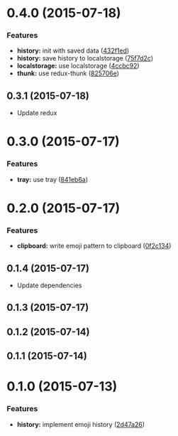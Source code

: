 <a name="0.4.0"></a>
# 0.4.0 (2015-07-18)


### Features

* **history:** init with saved data ([432f1ed](https://github.com/lyrictenor/nwjs-emoji-app/commit/432f1ed))
* **history:** save history to localstorage ([75f7d2c](https://github.com/lyrictenor/nwjs-emoji-app/commit/75f7d2c))
* **localstorage:** use localstorage ([4ccbc92](https://github.com/lyrictenor/nwjs-emoji-app/commit/4ccbc92))
* **thunk:** use redux-thunk ([825706e](https://github.com/lyrictenor/nwjs-emoji-app/commit/825706e))



<a name="0.3.1"></a>
## 0.3.1 (2015-07-18)

* Update redux


<a name="0.3.0"></a>
# 0.3.0 (2015-07-17)


### Features

* **tray:** use tray ([841eb6a](https://github.com/lyrictenor/nwjs-emoji-app/commit/841eb6a))



<a name="0.2.0"></a>
# 0.2.0 (2015-07-17)


### Features

* **clipboard:** write emoji pattern to clipboard ([0f2c134](https://github.com/lyrictenor/nwjs-emoji-app/commit/0f2c134))



<a name="0.1.4"></a>
## 0.1.4 (2015-07-17)

* Update dependencies


<a name="0.1.3"></a>
## 0.1.3 (2015-07-17)




<a name="0.1.2"></a>
## 0.1.2 (2015-07-14)




<a name="0.1.1"></a>
## 0.1.1 (2015-07-14)




<a name="0.1.0"></a>
# 0.1.0 (2015-07-13)


### Features

* **history:** implement emoji history ([2d47a26](https://github.com/lyrictenor/nwjs-emoji-app/commit/2d47a26))




